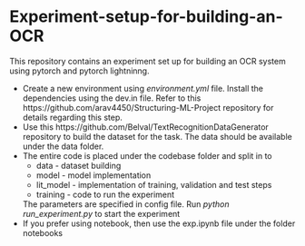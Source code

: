 # Experiment-setup-for-building-an-OCR

This repository contains an experiment set up for building an OCR system using pytorch and pytorch lightninng.

<ul>
  <li>Create a new environment using <i>environment.yml</i> file. Install the dependencies using the dev.in file. Refer to this https://github.com/arav4450/Structuring-ML-Project repository for details regarding this step.</li>
  <li>Use this https://github.com/Belval/TextRecognitionDataGenerator repository to build the dataset for the task. The data should be available under the data folder.</li>
  <li>The entire code is placed under the codebase folder and split in to<ul><li>data - dataset building</li><li>model - model implementation</li><li>lit_model - implementation of training, validation and test steps</li><li>training - code to run the experiment</li></ul>The parameters are specified in config file. Run <i>python run_experiment.py</i> to start the experiment</li>
  <li> If you prefer using notebook, then use the exp.ipynb file under the folder notebooks</li>
</ul>  



